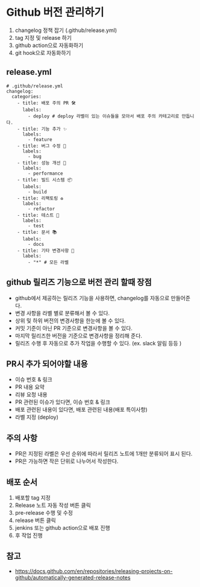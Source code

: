 # Github 버전 관리하기
1. changelog 정책 잡기 (.github/release.yml)
2. tag 지정 및 release 하기
3. github action으로 자동화하기
4. git hook으로 자동화하기

## release.yml 
```
# .github/release.yml
changelog:
  categories:
    - title: 배포 주의 PR 🛠
      labels:
        - deploy # deploy 라벨이 있는 이슈들을 모아서 배포 주의 카테고리로 만듭니다.
    - title: 기능 추가 ✨
      labels:
        - feature
    - title: 버그 수정 🐛
      labels:
        - bug
    - title: 성능 개선 🚀
      labels:
        - performance
    - title: 빌드 시스템 📦
      labels:
        - build
    - title: 리팩토링 ♻️
      labels:
        - refactor
    - title: 테스트 🧪
      labels:
        - test
    - title: 문서 📚
      labels:
        - docs
    - title: 기타 변경사항 📄
      labels:
        - "*" # 모든 라벨
```

## github 릴리즈 기능으로 버전 관리 할때 장점
- github에서 제공하는 릴리즈 기능을 사용하면, changelog를 자동으로 만들어준다.
- 변경 사항을 라벨 별로 분류해서 볼 수 있다.
- 상위 및 하위 버전의 변경사항을 한눈에 볼 수 있다.
- 커밋 기준이 아닌 PR 기준으로 변경사항을 볼 수 있다.
- 마지막 릴리즈한 버전을 기준으로 변경사항을 정리해 준다.
- 릴리즈 수행 후 자동으로 추가 작업을 수행할 수 있다. (ex. slack 알림 등등 )

## PR시 추가 되어야할 내용 
- 이슈 번호 & 링크 
- PR 내용 요약
- 리뷰 요청 내용
- PR 관련된 이슈가 있다면, 이슈 번호 & 링크
- 배포 관련된 내용이 있다면, 배포 관련된 내용(배포 특이사항) 
- 라벨 지정 (deploy)

## 주의 사항
- PR은 지정된 라벨은 우선 순위에 따라서 릴리즈 노트에 1개만 분류되어 표시 된다.
- PR은 가능하면 작은 단위로 나누어서 작성한다.

## 배포 순서 
1. 배포할 tag 지정
2. Release 노트 자동 작성 버튼 클릭
3. pre-release 수행 및 수정
4. release 버튼 클릭
5. jenkins 또는 github action으로 배포 진행
6. 후 작업 진행

## 참고 
- https://docs.github.com/en/repositories/releasing-projects-on-github/automatically-generated-release-notes